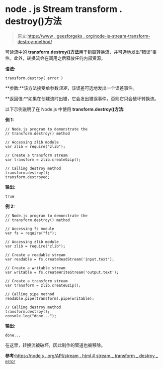 # node . js Stream transform . destroy()方法

> 原文:[https://www . geesforgeks . org/node-js-stream-transform-destroy-method/](https://www.geeksforgeeks.org/node-js-stream-transform-destroy-method/)

可读流中的 **transform.destroy()方法**用于销毁转换流，并可选地发出“错误”事件。此外，转换流会在调用之后释放任何内部资源。

**语法:**

```
transform.destroy( error )
```

**参数:**该方法接受单参数*误差*，该误差可选地发出一个误差事件。

**返回值:**如果在创建流时出错，它会发出错误事件，否则它只会破坏转换流。

以下示例说明了在 Node.js 中使用 **transform.destroy()方法**:

**例 1:**

```
// Node.js program to demonstrate the     
// transform.destroy() method

// Accessing zlib module
var zlib = require("zlib");

// Create a transform stream
var transform = zlib.createGzip();

// Calling destroy method
transform.destroy();
transform.destroyed;
```

**输出:**

```
true
```

**例 2:**

```
// Node.js program to demonstrate the     
// transform.destroy() method

// Accessing fs module
var fs = require("fs");

// Accessing zlib module
var zlib = require("zlib");

// Create a readable stream
var readable = fs.createReadStream('input.text');

// Create a writable stream
var writable = fs.createWriteStream('output.text');

// Create a transform stream
var transform = zlib.createGzip();

// Calling pipe method
readable.pipe(transform).pipe(writable);

// Calling destroy method
transform.destroy();
console.log("done...");
```

**输出:**

```
done...
```

在这里，转换流被破坏，因此制作的管道也被移除。

**参考:**[https://nodejs . org/API/stream . html # stream _ transform _ destroy _ error](https://nodejs.org/api/stream.html#stream_transform_destroy_error)